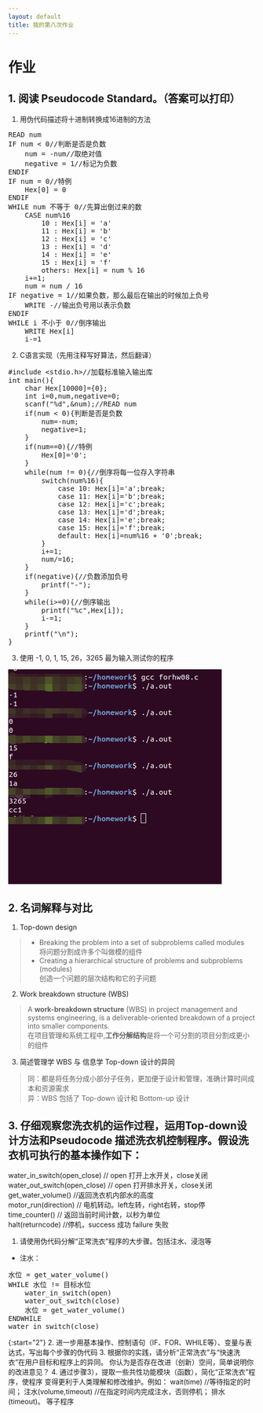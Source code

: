 ```yaml
---
layout: default
title: 我的第八次作业
---
```


# 作业

## 1. 阅读 Pseudocode Standard。（答案可以打印）

1. 用伪代码描述将十进制转换成16进制的方法

<pre>
READ num   
IF num < 0//判断是否是负数  
    num = -num//取绝对值
    negative = 1//标记为负数
ENDIF
IF num = 0//特例
    Hex[0] = 0
ENDIF
WHILE num 不等于 0//先算出倒过来的数  
    CASE num%16  
        10 : Hex[i] = 'a'  
        11 : Hex[i] = 'b'
        12 : Hex[i] = 'c'  
        13 : Hex[i] = 'd'
        14 : Hex[i] = 'e'
        15 : Hex[i] = 'f'  
        others: Hex[i] = num % 16  
    i+=1;  
    num = num / 16  
IF negative = 1//如果负数，那么最后在输出的时候加上负号
    WRITE -//输出负号用以表示负数
ENDIF
WHILE i 不小于 0//倒序输出  
    WRITE Hex[i]  
    i-=1  
</pre>

2. C语言实现（先用注释写好算法，然后翻译）

<pre>
#include &ltstdio.h>//加载标准输入输出库
int main(){
    char Hex[10000]={0};
    int i=0,num,negative=0;
    scanf("%d",&num);//READ num
    if(num < 0){判断是否是负数
        num=-num;
        negative=1;
    }
    if(num==0){//特例
        Hex[0]='0';
    }
    while(num != 0){//倒序将每一位存入字符串
        switch(num%16){
            case 10: Hex[i]='a';break;
            case 11: Hex[i]='b';break;
            case 12: Hex[i]='c';break;
            case 13: Hex[i]='d';break;
            case 14: Hex[i]='e';break;
            case 15: Hex[i]='f';break;
            default: Hex[i]=num%16 + '0';break;
        }
        i+=1;
        num/=16;
    }
    if(negative){//负数添加负号
        printf("-");
    }
    while(i>=0){//倒序输出
        printf("%c",Hex[i]);
        i-=1;
    }
    printf("\n");
}
</pre>

3. 使用 -1, 0, 1, 15, 26，3265 最为输入测试你的程序

![](images/hw08/1.3.png)

## 2. 名词解释与对比
1. Top-down design

> * Breaking the problem into a set of subproblems called modules  
>     将问题分割成许多个叫做模的组件
> * Creating a hierarchical structure of problems and subproblems (modules)   
>     创造一个问题的层次结构和它的子问题

2.  Work breakdown structure (WBS)

> A **work-breakdown structure** (WBS) in project management and systems engineering, is a deliverable-oriented breakdown of a project into smaller components.  
> 在项目管理和系统工程中,**工作分解结构**是将一个可分割的项目分割成更小的组件

3. 简述管理学 WBS 与 信息学 Top-down 设计的异同

> 同：都是将任务分成小部分子任务，更加便于设计和管理，准确计算时间成本和资源需求  
> 异：WBS 包括了 Top-down 设计和 Bottom-up 设计

## 3. 仔细观察您洗衣机的运作过程，运用Top-down设计方法和Pseudocode 描述洗衣机控制程序。假设洗衣机可执行的基本操作如下：

water_in_switch(open_close) // open 打开上水开关，close关闭  
water_out_switch(open_close) // open 打开排水开关，close关闭  
get_water_volume() //返回洗衣机内部水的高度  
motor_run(direction) // 电机转动。left左转，right右转，stop停  
time_counter() // 返回当前时间计数，以秒为单位  
halt(returncode) //停机，success 成功 failure 失败

1. 请使用伪代码分解“正常洗衣”程序的大步骤。包括注水、浸泡等

* 注水：  
<pre>
水位 = get_water_volume()
WHILE 水位 != 目标水位
    water_in_switch(open)
    water_out_switch(close)
    水位 = get_water_volume()
ENDWHILE
water_in_switch(close)
</pre>

{:start="2"}
2. 进一步用基本操作、控制语句（IF、FOR、WHILE等）、变量与表达式，写出每个步骤的伪代码
3. 根据你的实践，请分析“正常洗衣”与“快速洗衣”在用户目标和程序上的异同。
你认为是否存在改进（创新）空间，简单说明你的改进意见？
4. 通过步骤3），提取一些共性功能模块（函数），简化“正常洗衣”程序，使程序
变得更利于人类理解和修改维护。例如：
wait(time) //等待指定的时间；
注水(volume,timeout) //在指定时间内完成注水，否则停机；
排水(timeout)。 等子程序